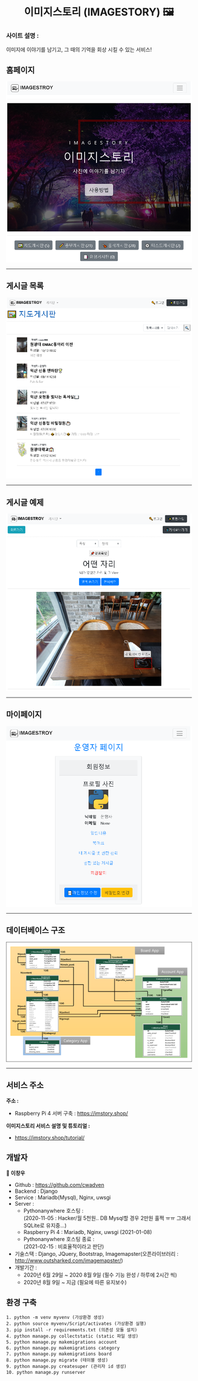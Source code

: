 <h1 align="center">이미지스토리 (IMAGESTORY) 🖼</h1>

<h3>사이트 설명 :</h3>

이미지에 이야기를 남기고, 그 때의 기억을 회상 시킬 수 있는 서비스!

## 홈페이지
<p>
<img alt="imagestory" src="https://github.com/cwadven/imagestory_site/blob/master/asset/imagestory_page.png?raw=true"/>
</p>
<hr>

## 게시글 목록
<p>
<img alt="imagestory" src="https://github.com/cwadven/imagestory_site/blob/master/asset/imagestory_example2.png?raw=true"/>
</p>
<hr>

## 게시글 예제
<p>
<img alt="imagestory" src="https://github.com/cwadven/imagestory_site/blob/master/asset/imagestory_example1.png?raw=true"/>
</p>
<hr>

## 마이페이지
<p>
<img alt="imagestory" src="https://github.com/cwadven/imagestory_site/blob/master/asset/imagestory_example3.png?raw=true"/>
</p>
<hr>

## 데이터베이스 구조
<p>
<img alt="imagestory" src="https://github.com/cwadven/imagestory_site/blob/master/asset/db_schema.png?raw=true"/>
</p>

---

## 서비스 주소
**주소 :**<br>

- Raspberry Pi 4 서버 구축 : https://imstory.shop/


**이미지스토리 서비스 설명 및 튜토리얼 :**<br>

- https://imstory.shop/tutorial/

## 개발자

**👤 이창우**

- Github : https://github.com/cwadven
- Backend : Django
- Service : Mariadb(Mysql), Nginx, uwsgi
- Server : 
    - Pythonanywhere 호스팅 : <br>(2020-11-05 : Hacker/월 5천원.. DB Mysql할 경우 2만원 훌쩍 ㅠㅠ 그래서 SQLite로 유지중...)
    - Raspberry Pi 4 : Mariadb, Nginx, uwsgi (2021-01-08)
    - Pythonanywhere 호스팅 종료 : <br>(2021-02-15 : 비효율적이라고 판단)
- 기술스택 : Django, JQuery, Bootstrap, Imagemapster(오픈라이브러리 : http://www.outsharked.com/imagemapster/)
- 개발기간 : <br>
    - 2020년 6월 29일 ~ 2020 8월 9일 (필수 기능 완성 / 하루에 2시간 씩)
    - 2020년 8월 9일 ~ 지금 (필요에 따른 유지보수)

## 환경 구축

~~~
1. python -m venv myvenv (가상환경 생성)
2. python source myvenv/Script/activates (가상환경 실행)
3. pip install -r requirements.txt (의존성 모듈 설치)
4. python manage.py collectstatic (static 파일 생성)
5. python manage.py makemigrations account
6. python manage.py makemigrations category
7. python manage.py makemigrations board
8. python manage.py migrate (테이블 생성)
9. python manage.py createsuper (관리자 id 생성)
10. python manage.py runserver
~~~
